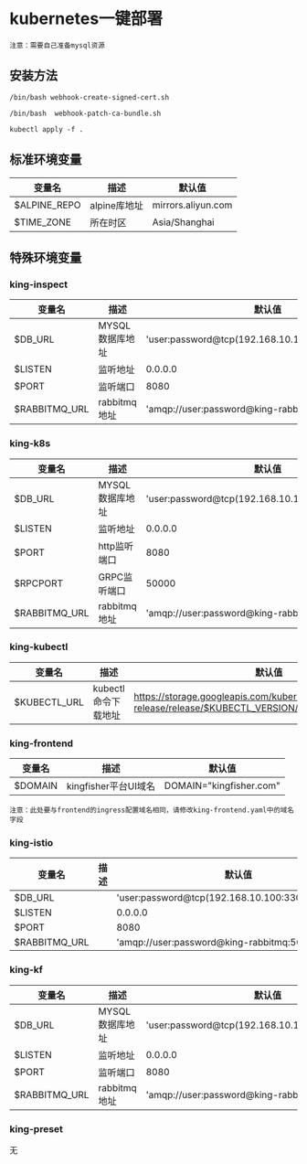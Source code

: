 # kubernetes一键部署

`注意：需要自己准备mysql资源`

## 安装方法

```
/bin/bash webhook-create-signed-cert.sh

/bin/bash  webhook-patch-ca-bundle.sh

kubectl apply -f . 
```

## 标准环境变量

变量名 | 描述 | 默认值
------------ | ------------- | -------------
$ALPINE_REPO |alpine库地址| mirrors.aliyun.com
$TIME_ZONE |所在时区| Asia/Shanghai

## 特殊环境变量

### king-inspect 

变量名 | 描述 | 默认值
------------ | ------------- | -------------
$DB_URL | MYSQL数据库地址 | 'user:password@tcp(192.168.10.100:3306)/kingfisher'
$LISTEN | 监听地址 | 0.0.0.0
$PORT | 监听端口 | 8080
$RABBITMQ_URL | rabbitmq地址 | 'amqp://user:password@king-rabbitmq:5672/'

### king-k8s
变量名 | 描述 | 默认值
------------ | ------------- | -------------
$DB_URL | MYSQL数据库地址 | 'user:password@tcp(192.168.10.100:3306)/kingfisher'
$LISTEN | 监听地址 | 0.0.0.0
$PORT | http监听端口 | 8080
$RPCPORT | GRPC监听端口 | 50000
$RABBITMQ_URL | rabbitmq地址 | 'amqp://user:password@king-rabbitmq:5672/'

### king-kubectl 
变量名 | 描述 | 默认值
------------ | ------------- | -------------
$KUBECTL_URL | kubectl命令下载地址 | https://storage.googleapis.com/kubernetes-release/release/$KUBECTL_VERSION/bin/linux/amd64/kubectl

### king-frontend 

变量名 | 描述 | 默认值
------------ | ------------- | -------------
$DOMAIN | kingfisher平台UI域名 | DOMAIN="kingfisher.com"

```
注意：此处要与frontend的ingress配置域名相同，请修改king-frontend.yaml中的域名字段
```

### king-istio

变量名 | 描述 | 默认值
------------ | ------------- | -------------
$DB_URL || 'user:password@tcp(192.168.10.100:3306)/kingfisher'
$LISTEN || 0.0.0.0
$PORT || 8080
$RABBITMQ_URL || 'amqp://user:password@king-rabbitmq:5672/'

### king-kf

变量名 | 描述 | 默认值
------------ | ------------- | -------------
$DB_URL | MYSQL数据库地址 | 'user:password@tcp(192.168.10.100:3306)/kingfisher'
$LISTEN | 监听地址 | 0.0.0.0
$PORT | 监听端口 | 8080
$RABBITMQ_URL | rabbitmq地址 | 'amqp://user:password@king-rabbitmq:5672/'

### king-preset 

无

